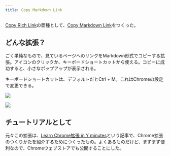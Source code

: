 ```yaml
---
title: Copy Markdown Link
---
```

[Copy Rich Link](https://chrome.google.com/webstore/detail/copy-rich-link/hikiamlgpdcabppakpmemaofmkgknpea)の亜種として、[Copy Markdown Link](https://chrome.google.com/webstore/detail/copy-markdown-link/gkceaaphhbeanfciglgpffnncfpipjpa)をつくった。

どんな拡張？
------

ごく単純なもので、見ているページへのリンクをMarkdown形式でコピーする拡張。アイコンのクリックか、キーボードショートカットから使える。コピーに成功すると、小さなポップアップが表示される。

キーボードショートカットは、デフォルトだとCtrl + M。これはChromeの設定で変更できる。

![](https://lh4.googleusercontent.com/vN6Uaa-HQRb_ekKojLzIPeTMet4IeTnYyqY6uiHZInXyB2tilzg8cgd3dFOTaCxYH1nQW-z493vbCn3H6NnBQwDuOLGNI2YslqpzrIXBejwwpgdIKgDkNcafJdf28Nzw_2PaQMGF1sMjYMudjffrH8k0jCLLyOm7VGrj3PzVXDbRlZZjTmG4XfDzYaWv)

![](https://lh3.googleusercontent.com/l1c2VMLeQkjpxNnlghZ6tdWbXSLaDRDRSxiT9Em57E7NY_yyVGkgEt4F0OGTQrJ3b-Zv3ENFvOlyXYj4bVT5Ge2LSg5XHiq6DOlPfEBdpr72sAo_gkITMLCRRJgYaf3LshTrJhtgNsDPUBDH1MGtYs88-H1lLuk89TrJdHgbhiDWNVv0e58PZ2IobAtf)

チュートリアルとして
----------

元々この拡張は、[Learn Chrome拡張 in Y minutes](https://r7kamura.com/articles/2022-05-18-learn-chrome-extention-in-y-minutes)という記事で、Chrome拡張のつくりかたを紹介するためにつくったもの。よくあるものだけど、まずまず便利なので、Chromeウェブストアでも公開することにした。
